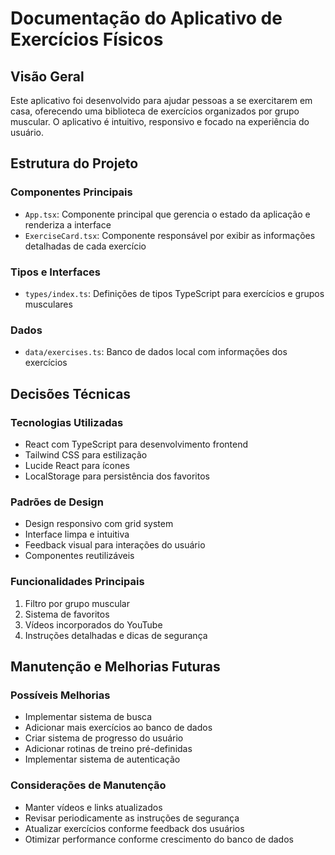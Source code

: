 # Documentação do Aplicativo de Exercícios Físicos

## Visão Geral
Este aplicativo foi desenvolvido para ajudar pessoas a se exercitarem em casa, oferecendo uma biblioteca de exercícios organizados por grupo muscular. O aplicativo é intuitivo, responsivo e focado na experiência do usuário.

## Estrutura do Projeto

### Componentes Principais
- `App.tsx`: Componente principal que gerencia o estado da aplicação e renderiza a interface
- `ExerciseCard.tsx`: Componente responsável por exibir as informações detalhadas de cada exercício

### Tipos e Interfaces
- `types/index.ts`: Definições de tipos TypeScript para exercícios e grupos musculares

### Dados
- `data/exercises.ts`: Banco de dados local com informações dos exercícios

## Decisões Técnicas

### Tecnologias Utilizadas
- React com TypeScript para desenvolvimento frontend
- Tailwind CSS para estilização
- Lucide React para ícones
- LocalStorage para persistência dos favoritos

### Padrões de Design
- Design responsivo com grid system
- Interface limpa e intuitiva
- Feedback visual para interações do usuário
- Componentes reutilizáveis

### Funcionalidades Principais
1. Filtro por grupo muscular
2. Sistema de favoritos
3. Vídeos incorporados do YouTube
4. Instruções detalhadas e dicas de segurança

## Manutenção e Melhorias Futuras

### Possíveis Melhorias
- Implementar sistema de busca
- Adicionar mais exercícios ao banco de dados
- Criar sistema de progresso do usuário
- Adicionar rotinas de treino pré-definidas
- Implementar sistema de autenticação

### Considerações de Manutenção
- Manter vídeos e links atualizados
- Revisar periodicamente as instruções de segurança
- Atualizar exercícios conforme feedback dos usuários
- Otimizar performance conforme crescimento do banco de dados